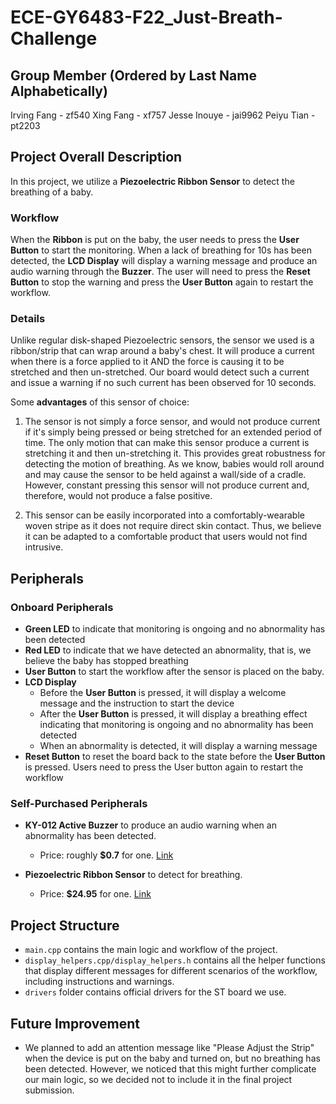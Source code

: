 # ECE-GY6483-F22_Just-Breath-Challenge

## Group Member (Ordered by Last Name Alphabetically)
Irving Fang - zf540
Xing Fang - xf757
Jesse Inouye - jai9962
Peiyu Tian - pt2203

## Project Overall Description
In this project, we utilize a **Piezoelectric Ribbon Sensor** to detect the breathing of a baby. 

### Workflow
When the **Ribbon** is put on the baby, the user needs to press the **User Button** to start the monitoring. When a lack of breathing for 10s has been detected, the **LCD Display** will display a warning message and produce an audio warning through the **Buzzer**. The user will need to press the **Reset Button** to stop the warning and press the **User Button** again to restart the workflow.

### Details
Unlike regular disk-shaped Piezoelectric sensors, the sensor we used is a ribbon/strip that can wrap around a baby's chest. It will produce a current when there is a force applied to it AND the force is causing it to be stretched and then un-stretched. Our board would detect such a current and issue a warning if no such current has been observed for 10 seconds.

Some **advantages** of this sensor of choice:
1. The sensor is not simply a force sensor, and would not produce current if it's simply being pressed or being stretched for an extended period of time. The only motion that can make this sensor produce a current is stretching it and then un-stretching it. This provides great robustness for detecting the motion of breathing. As we know, babies would roll around and may cause the sensor to be held against a wall/side of a cradle. However, constant pressing this sensor will not produce current and, therefore, would not produce a false positive.

2. This sensor can be easily incorporated into a comfortably-wearable woven stripe as it does not require direct skin contact. Thus, we believe it can be adapted to a comfortable product that users would not find intrusive.

## Peripherals
### Onboard Peripherals

- **Green LED** to indicate that monitoring is ongoing and no abnormality has been detected
- **Red LED** to indicate that we have detected an abnormality, that is, we believe the baby has stopped breathing
- **User Button** to start the workflow after the sensor is placed on the baby.
- **LCD Display**
  - Before the **User Button** is pressed, it will display a welcome message and the instruction to start the device
  - After the **User Button** is pressed, it will display a breathing effect indicating that monitoring is ongoing and no abnormality has been detected
  - When an abnormality is detected, it will display a warning message
- **Reset Button** to reset the board back to the state before the **User Button** is pressed. Users need to press the User button again to restart the workflow

### Self-Purchased Peripherals
- **KY-012 Active Buzzer** to produce an audio warning when an abnormality has been detected. 
  - Price: roughly **$0.7** for one. [Link](https://www.amazon.com/mxuteuk-Electronic-Computers-Printers-Components/dp/B07VK1GJ9X/ref=d_pd_day0_sccl_2_1/131-7999765-9020454?pd_rd_w=Datua&content-id=amzn1.sym.8ca997d7-1ea0-4c8f-9e14-a6d756b83e30&pf_rd_p=8ca997d7-1ea0-4c8f-9e14-a6d756b83e30&pf_rd_r=G0CAFF0XREN8M9K0Z7HQ&pd_rd_wg=r2CBi&pd_rd_r=c627bcbd-8f84-4401-b0a1-c83f31e96942&pd_rd_i=B07VK1GJ9X&psc=1)

- **Piezoelectric Ribbon Sensor** to detect for breathing. 
  - Price: **$24.95** for one. [Link](https://www.adafruit.com/product/4931)

## Project Structure
- `main.cpp` contains the main logic and workflow of the project.
- `display_helpers.cpp/display_helpers.h` contains all the helper functions that display different messages for different scenarios of the workflow, including instructions and warnings.
- `drivers` folder contains official drivers for the ST board we use.

## Future Improvement
- We planned to add an attention message like "Please Adjust the Strip" when the device is put on the baby and turned on, but no breathing has been detected. However, we noticed that this might further complicate our main logic, so we decided not to include it in the final project submission.


